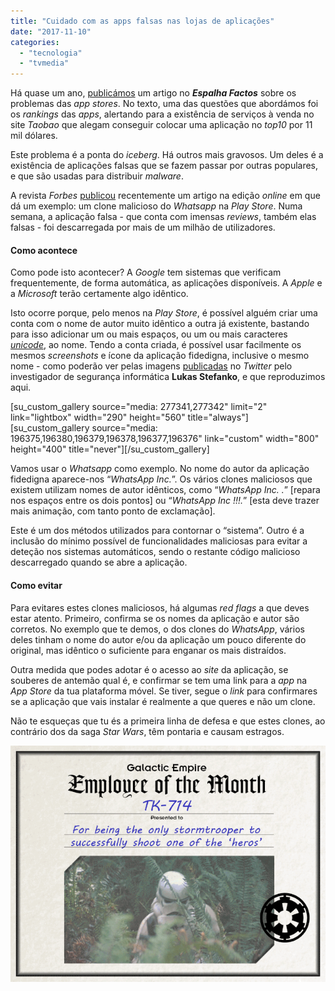 ```yaml
---
title: "Cuidado com as apps falsas nas lojas de aplicações"
date: "2017-11-10"
categories: 
  - "tecnologia"
  - "tvmedia"
---
```


Há quase um ano, [publicámos](https://espalhafactos.com/2017/01/04/sera-que-deves-confiar-rankings-app-stores/) um artigo no **_Espalha Factos_** sobre os problemas das _app stores_. No texto, uma das questões que abordámos foi os _rankings_ das _apps_, alertando para a existência de serviços à venda no site _Taobao_ que alegam conseguir colocar uma aplicação no _top10_ por 11 mil dólares.

Este problema é a ponta do _iceberg_. Há outros mais gravosos. Um deles é a existência de aplicações falsas que se fazem passar por outras populares, e que são usadas para distribuir _malware_.

A revista _Forbes_ [publicou](https://www.forbes.com/sites/thomasbrewster/2017/11/06/google-whatsapp-fake-problem-is-big/#6901cfe7597d) recentemente um artigo na edição _online_ em que dá um exemplo: um clone malicioso do _Whatsapp_ na _Play Store_. Numa semana, a aplicação falsa - que conta com imensas _reviews_, também elas falsas - foi descarregada por mais de um milhão de utilizadores.

#### Como acontece

Como pode isto acontecer? A _Google_ tem sistemas que verificam frequentemente, de forma automática, as aplicações disponíveis. A _Apple_ e a _Microsoft_ terão certamente algo idêntico.

Isto ocorre porque, pelo menos na _Play Store_, é possível alguém criar uma conta com o nome de autor muito idêntico a outra já existente, bastando para isso adicionar um ou mais espaços, ou um ou mais caracteres [_unicode_](http://www.unicode.org/), ao nome. Tendo a conta criada, é possível usar facilmente os mesmos _screenshots_ e ícone da aplicação fidedigna, inclusive o mesmo nome - como poderão ver pelas imagens [publicadas](https://twitter.com/LukasStefanko/status/927225994657828864/photo/1) no _Twitter_ pelo investigador de segurança informática **Lukas Stefanko**, e que reproduzimos aqui.

\[su\_custom\_gallery source="media: 277341,277342" limit="2" link="lightbox" width="290" height="560" title="always"\]\[su\_custom\_gallery source="media: 196375,196380,196379,196378,196377,196376" link="custom" width="800" height="400" title="never"\]\[/su\_custom\_gallery\]

Vamos usar o _Whatsapp_ como exemplo. No nome do autor da aplicação fidedigna aparece-nos “_WhatsApp Inc._”. Os vários clones maliciosos que existem utilizam nomes de autor idênticos, como “_WhatsApp Inc. ._” \[repara nos espaços entre os dois pontos\] ou “_WhatsApp Inc !!!._” \[esta deve trazer mais animação, com tanto ponto de exclamação\].

Este é um dos métodos utilizados para contornar o “sistema”. Outro é a inclusão do mínimo possível de funcionalidades maliciosas para evitar a deteção nos sistemas automáticos, sendo o restante código malicioso descarregado quando se abre a aplicação.

#### Como evitar

Para evitares estes clones maliciosos, há algumas _red flags_ a que deves estar atento. Primeiro, confirma se os nomes da aplicação e autor são corretos. No exemplo que te demos, o dos clones do _WhatsApp_, vários deles tinham o nome do autor e/ou da aplicação um pouco diferente do original, mas idêntico o suficiente para enganar os mais distraídos.

Outra medida que podes adotar é o acesso ao _site_ da aplicação, se souberes de antemão qual é, e confirmar se tem uma link para a _app_ na _App Store_ da tua plataforma móvel. Se tiver, segue o _link_ para confirmares se a aplicação que vais instalar é realmente a que queres e não um clone.

Não te esqueças que tu és a primeira linha de defesa e que estes clones, ao contrário dos da saga _Star Wars_, têm pontaria e causam estragos.

![Stormtrooper](images/source.gif)
